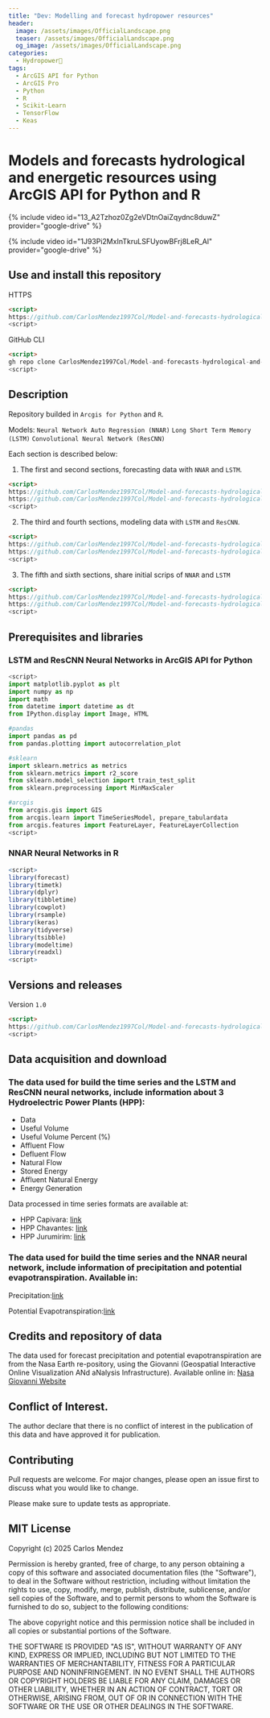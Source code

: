 ```yaml
---
title: "Dev: Modelling and forecast hydropower resources"
header:
  image: /assets/images/OfficialLandscape.png
  teaser: /assets/images/OfficialLandscape.png
  og_image: /assets/images/OfficialLandscape.png
categories:
  - Hydropower🪫
tags:
  - ArcGIS API for Python
  - ArcGIS Pro
  - Python
  - R
  - Scikit-Learn
  - TensorFlow
  - Keas
---
```


# Models and forecasts hydrological and energetic resources using ArcGIS API for Python and R

{% include video id="13_A2Tzhoz0Zg2eVDtnOaiZqydnc8duwZ" provider="google-drive" %}

{% include video id="1J93Pi2MxInTkruLSFUyowBFrj8LeR_Al" provider="google-drive" %}


## Use and install this repository

HTTPS
```html
<script>
https://github.com/CarlosMendez1997Col/Model-and-forecasts-hydrological-and-energetic-resources-using-ArcGIS-API-for-Python-and-R.git
<script>
```

GitHub CLI
```html
<script>
gh repo clone CarlosMendez1997Col/Model-and-forecasts-hydrological-and-energetic-resources-using-ArcGIS-API-for-Python-and-R
<script>
```

## Description

Repository builded in `Arcgis for Python` and `R`.

Models: `Neural Network Auto Regression (NNAR)`
        `Long Short Term Memory (LSTM)`
        `Convolutional Neural Network (ResCNN)`

Each section is described below:

1. The first and second sections, forecasting data with `NNAR` and `LSTM`. 
```html
<script>
https://github.com/CarlosMendez1997Col/Model-and-forecasts-hydrological-and-energetic-resources-using-ArcGIS-API-for-Python-and-R/tree/main/1.%20Forecasting%20NNAR%20Neural%20Network
https://github.com/CarlosMendez1997Col/Model-and-forecasts-hydrological-and-energetic-resources-using-ArcGIS-API-for-Python-and-R/tree/main/2.%20Forecasting%20LSTM%20Neural%20Network
<script>
```
2. The third and fourth sections, modeling data with `LSTM` and `ResCNN`.
```html
<script>
https://github.com/CarlosMendez1997Col/Model-and-forecasts-hydrological-and-energetic-resources-using-ArcGIS-API-for-Python-and-R/tree/main/3.%20Modeling%20LSTM%20Neural%20Network
https://github.com/CarlosMendez1997Col/Model-and-forecasts-hydrological-and-energetic-resources-using-ArcGIS-API-for-Python-and-R/tree/main/4.%20Modeling%20ResCNN%20Neural%20Network
<script>
```
3. The fifth and sixth sections, share initial scrips of `NNAR` and `LSTM`
```html
<script>
https://github.com/CarlosMendez1997Col/Model-and-forecasts-hydrological-and-energetic-resources-using-ArcGIS-API-for-Python-and-R/tree/main/5.%20Original%20Data%20NNAR%20Network
https://github.com/CarlosMendez1997Col/Model-and-forecasts-hydrological-and-energetic-resources-using-ArcGIS-API-for-Python-and-R/tree/main/6.%20Original%20Data%20LSTM%20and%20ResCNN%20Networks
<script>
```
## Prerequisites and libraries

### LSTM and ResCNN Neural Networks in ArcGIS API for Python

```python
<script>
import matplotlib.pyplot as plt
import numpy as np
import math
from datetime import datetime as dt
from IPython.display import Image, HTML

#pandas
import pandas as pd
from pandas.plotting import autocorrelation_plot

#sklearn
import sklearn.metrics as metrics
from sklearn.metrics import r2_score
from sklearn.model_selection import train_test_split
from sklearn.preprocessing import MinMaxScaler

#arcgis
from arcgis.gis import GIS
from arcgis.learn import TimeSeriesModel, prepare_tabulardata
from arcgis.features import FeatureLayer, FeatureLayerCollection
<script>
```

### NNAR Neural Networks in R

```R
<script>
library(forecast)
library(timetk)
library(dplyr)
library(tibbletime)
library(cowplot)
library(rsample)
library(keras)
library(tidyverse)
library(tsibble) 
library(modeltime)
library(readxl)
<script>
```

## Versions and releases

Version `1.0`

```HTML
<script>
https://github.com/CarlosMendez1997Col/Model-and-forecasts-hydrological-and-energetic-resources-using-ArcGIS-API-for-Python-and-R/releases
<script>
```


## Data acquisition and download

### The data used for build the time series and the LSTM and ResCNN neural networks, include information about 3 Hydroelectric Power Plants (HPP):

* Data
* Useful Volume
* Useful Volume Percent (%)
* Affluent Flow
* Defluent Flow
* Natural Flow
* Stored Energy 
* Affluent Natural Energy
* Energy Generation

Data processed in time series formats are available at: 

* HPP Capivara: [link](https://arcg.is/1u158D) 
* HPP Chavantes: [link](https://arcg.is/1O1Wq11)
* HPP Jurumirim: [link](https://arcg.is/1WTWX)

### The data used for build the time series and the NNAR neural network, include information of precipitation and potential evapotranspiration. Available in:

Precipitation:[link](https://arcg.is/149qym3)

Potential Evapotranspiration:[link](https://arcg.is/0L9iSy0)

## Credits and repository of data

The data used for forecast precipitation and potential evapotranspiration are from the Nasa Earth re-pository, using the Giovanni (Geospatial Interactive Online Visualization ANd aNalysis Infrastructure). Available online in: [Nasa Giovanni Website](https://giovanni.gsfc.nasa.gov/giovanni/)

## Conflict of Interest.

The author declare that there is no conflict of interest in the publication of this data and have approved it for publication.

## Contributing

Pull requests are welcome. For major changes, please open an issue first to discuss what you would like to change.

Please make sure to update tests as appropriate. 

## MIT License

Copyright (c) 2025 Carlos Mendez

Permission is hereby granted, free of charge, to any person obtaining a copy of this software and associated documentation files (the "Software"), to deal in the Software without restriction, including without limitation the rights to use, copy, modify, merge, publish, distribute, sublicense, and/or sell copies of the Software, and to permit persons to whom the Software is furnished to do so, subject to the following conditions:

The above copyright notice and this permission notice shall be included in all copies or substantial portions of the Software.

THE SOFTWARE IS PROVIDED "AS IS", WITHOUT WARRANTY OF ANY KIND, EXPRESS OR IMPLIED, INCLUDING BUT NOT LIMITED TO THE WARRANTIES OF MERCHANTABILITY, FITNESS FOR A PARTICULAR PURPOSE AND NONINFRINGEMENT. IN NO EVENT SHALL THE AUTHORS OR COPYRIGHT HOLDERS BE LIABLE FOR ANY CLAIM, DAMAGES OR OTHER LIABILITY, WHETHER IN AN ACTION OF CONTRACT, TORT OR OTHERWISE, ARISING FROM, OUT OF OR IN CONNECTION WITH THE SOFTWARE OR THE USE OR OTHER DEALINGS IN THE SOFTWARE.
